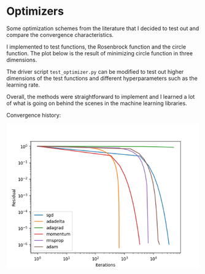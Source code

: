# Optimizers

Some optimization schemes from the literature that I decided to 
test out and compare the convergence characteristics.

I implemented to test functions, the Rosenbrock function and
the circle function. The plot below is the result of minimizing circle function in 
three dimensions.

The driver script `test_optimizer.py` can be modified to test out
higher dimensions of the test functions and different hyperparameters
such as the learning rate.

Overall, the methods were straightforward to implement and I learned a lot
of what is going on behind the scenes in the machine learning libraries.

Convergence history:

![convergence history](./convergence_history.png)
